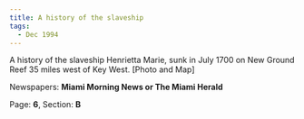 ```yaml
---  
title: A history of the slaveship  
tags:  
  - Dec 1994  
---  
```

  
A history of the slaveship Henrietta Marie, sunk in July 1700 on New Ground Reef 35 miles west of Key West. [Photo and Map]  
  
Newspapers: **Miami Morning News or The Miami Herald**  
  
Page: **6**, Section: **B** 
